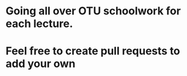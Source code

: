 # Going all over OTU schoolwork for each lecture.
# Feel free to create pull requests to add your own
